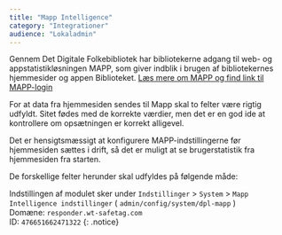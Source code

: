 ```yaml
---
title: "Mapp Intelligence"
category: "Integrationer"
audience: "Lokaladmin"
---
```

Gennem Det Digitale Folkebibliotek har bibliotekerne adgang til web- og appstatistikløsningen MAPP, som giver indblik i brugen af bibliotekernes hjemmesider og appen Biblioteket. [Læs mere om MAPP og find link til MAPP-login](https://detdigitalefolkebibliotek.dk/section/i-brug-paa-biblioteket/bibliotekernes-web-og-appstatistik)

For at data fra hjemmesiden sendes til Mapp skal to felter være rigtig udfyldt. Sitet fødes med de korrekte værdier, men det er en god ide at kontrollere om opsætningen er korrekt alligevel.

Det er hensigtsmæssigt at konfigurere MAPP-indstillingerne før hjemmesiden sættes i drift, så det er muligt at se brugerstatistik fra hjemmesiden fra starten.

De forskellige felter herunder skal udfyldes på følgende måde:

Indstillingen af modulet sker under `Indstillinger` > `System` > `Mapp Intelligence indstillinger` ( `admin/config/system/dpl-mapp` )
\
Domæne: `responder.wt-safetag.com`
\
ID: `476651662471322`
{: .notice}
